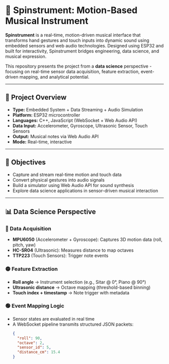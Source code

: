 # 🎵 Spinstrument: Motion-Based Musical Instrument

**Spinstrument** is a real-time, motion-driven musical interface that transforms hand gestures and touch inputs into dynamic sound using embedded sensors and web audio technologies. Designed using ESP32 and built for interactivity, Spinstrument bridges engineering, data science, and musical expression.

This repository presents the project from a **data science** perspective - focusing on real-time sensor data acquisition, feature extraction, event-driven mapping, and analytical potential.

---

## 📌 Project Overview

- **Type:** Embedded System + Data Streaming + Audio Simulation
- **Platform:** ESP32 microcontroller
- **Languages:** C++, JavaScript (WebSocket + Web Audio API) 
- **Data Input:** Accelerometer, Gyroscope, Ultrasonic Sensor, Touch Sensors
- **Output:** Musical notes via Web Audio API
- **Mode:** Real-time, interactive

---

## 🎯 Objectives

- Capture and stream real-time motion and touch data
- Convert physical gestures into audio signals
- Build a simulator using Web Audio API for sound synthesis
- Explore data science applications in sensor-driven musical interaction

---

## 📊 Data Science Perspective

### 🔴 Data Acquisition
- **MPU6050** (Accelerometer + Gyroscope): Captures 3D motion data (roll, pitch, yaw)
- **HC-SR04** (Ultrasonic): Measures distance to map octaves
- **TTP223** (Touch Sensors): Trigger note events

### 🟡 Feature Extraction
- **Roll angle** → Instrument selection (e.g., Sitar @ 0°, Piano @ 90°)
- **Ultrasonic distance** → Octave mapping (threshold-based binning)
- **Touch index + timestamp** → Note trigger with metadata

### 🟢 Event Mapping Logic
- Sensor states are evaluated in real time
- A WebSocket pipeline transmits structured JSON packets:
  ```json
  {
    "roll": 90,
    "octave": 2,
    "sensor_id": 5,
    "distance_cm": 15.4
  }

